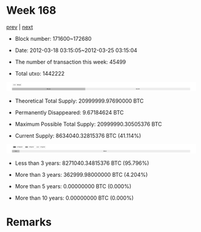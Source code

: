 # Week 168

[prev](week0167.md) | [next](week0169.md)

- Block number: 171600~172680

- Date: 2012-03-18 03:15:05~2012-03-25 03:15:04

- The number of transaction this week: 45499

- Total utxo: 1442222

![](../images/mined_week0168.png)

- Theoretical Total Supply: 20999999.97690000 BTC

- Permanently Disappeared: 9.67184624 BTC

- Maximum Possible Total Supply: 20999990.30505376 BTC

- Current Supply: 8634040.32815376 BTC (41.114%)

![](../images/year_week0168.png)


- Less than 3 years: 8271040.34815376 BTC (95.796%)

- More than 3 years: 362999.98000000 BTC (4.204%)

- More than 5 years: 0.00000000 BTC (0.000%)

- More than 10 years: 0.00000000 BTC (0.000%)

# Remarks

